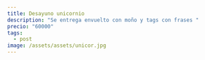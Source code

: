 ```yaml
---
title: Desayuno unicornio
description: "Se entrega envuelto con moño y tags con frases "
precio: "60000"
tags:
  - post
image: /assets/assets/unicor.jpg
---
```

